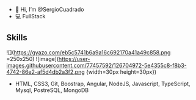 - 👋 Hi, I’m @SergioCuadrado
- 💻 FullStack

## Skills
![](https://gyazo.com/eb5c5741b6a9a16c692170a41a49c858.png =250x250)
![image](https://user-images.githubusercontent.com/77457592/126704972-5e4355c8-f8b3-4742-86e2-af5d4db2a3f2.png {width=30px height=30px}) 

- HTML, CSS3, Git, Boostrap, Angular, NodeJS, Javascript, TypeScript, Mysql, PostreSQL, MongoDB
<!---
SergioCuadrado/SergioCuadrado is a ✨ special ✨ repository because its `README.md` (this file) appears on your GitHub profile.
You can click the Preview link to take a look at your changes.
--->
